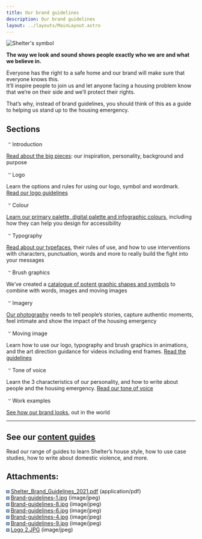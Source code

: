 ```yaml
---
title: Our brand guidelines
description: Our brand guidelines
layout: ../layouts/MainLayout.astro
---
```


![Shelter's symbol](attachments/760676531/853377287.jpg)

**The way we look and sound shows people exactly who we are and what we believe in.**

Everyone has the right to a safe home and our brand will make sure that everyone knows this.  
It’ll inspire people to join us and let anyone facing a housing problem know that we’re on their side and we’ll protect their rights.

That’s why, instead of brand guidelines, you should think of this as a guide to helping us stand up to the housing emergency.

## Sections

![](images/icons/grey_arrow_down.png)Introduction

[Read about the big pieces](767852667.html): our inspiration, personality, background and purpose

![](images/icons/grey_arrow_down.png)Logo

Learn the options and rules for using our logo, symbol and wordmark.  
[Read our logo guidelines](Logo_851771512.html)

![](images/icons/grey_arrow_down.png)Colour

[Learn our primary palette, digital palette and infographic colours](Colour_850395794.html), including how they can help you design for accessibility

![](images/icons/grey_arrow_down.png)Typography

[Read about our typefaces](Typography_850395821.html), their rules of use, and how to use interventions with characters, punctuation, words and more to really build the fight into your messages

![](images/icons/grey_arrow_down.png)Brush graphics

We’ve created a [catalogue of potent graphic shapes and symbols](https://design.shelter.org.uk/digital-framework/Brush-graphics.851771393.html) to combine with words, images and moving images

![](images/icons/grey_arrow_down.png)Imagery

[Our photography](Imagery_823001089.html) needs to tell people’s stories, capture authentic moments, feel intimate and show the impact of the housing emergency

![](images/icons/grey_arrow_down.png)Moving image

Learn how to use our logo, typography and brush graphics in animations, and the art direction guidance for videos including end frames. [Read the guidelines](Moving-image_760578473.html)

![](images/icons/grey_arrow_down.png)Tone of voice

Learn the 3 characteristics of our personality, and how to write about people and the housing emergency. [Read our tone of voice](Tone-of-voice_767754297.html)

![](images/icons/grey_arrow_down.png)Work examples

[See how our brand looks](Work-examples_854228993.html), out in the world

---

## See our [content guides](https://shelteruk.atlassian.net/wiki/spaces/GTS/pages/442138636)

Read our range of guides to learn Shelter’s house style, how to use case studies, how to write about domestic violence, and more.

## Attachments:

![](images/icons/bullet_blue.gif) [Shelter_Brand_Guidelines_2021.pdf](attachments/760676531/760676551.pdf) (application/pdf)  
![](images/icons/bullet_blue.gif) [Brand-guidelines-1.jpg](attachments/760676531/760676559.jpg) (image/jpeg)  
![](images/icons/bullet_blue.gif) [Brand-guidelines-8.jpg](attachments/760676531/760676617.jpg) (image/jpeg)  
![](images/icons/bullet_blue.gif) [Brand-guidelines-6.jpg](attachments/760676531/760676623.jpg) (image/jpeg)  
![](images/icons/bullet_blue.gif) [Brand-guidelines-4.jpg](attachments/760676531/766148730.jpg) (image/jpeg)  
![](images/icons/bullet_blue.gif) [Brand-guidelines-9.jpg](attachments/760676531/760840437.jpg) (image/jpeg)  
![](images/icons/bullet_blue.gif) [Logo 2.JPG](attachments/760676531/853377287.jpg) (image/jpeg)
